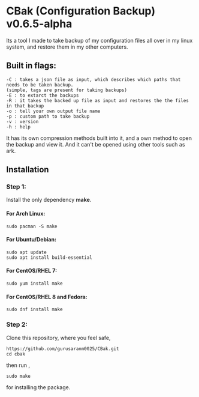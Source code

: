# CBak (Configuration Backup) v0.6.5-alpha

Its a tool I made to take backup of my configuration files all over in my linux system, and restore them in my other computers.

## Built in flags:

    -C : takes a json file as input, which describes which paths that needs to be taken backup. 
    (simple, tags are present for taking backups)
    -E : to extarct the backups
    -R : it takes the backed up file as input and restores the the files in that backup
    -o : tell your own output file name
    -p : custom path to take backup
    -v : version
    -h : help

It has its own compression methods built into it, and a own method to open the backup and view it. And it can't be opened using other tools such as ark.

## Installation

### Step 1:
Install the only dependency **make**.

#### For Arch Linux:

    sudo pacman -S make

#### For Ubuntu/Debian:

    sudo apt update
    sudo apt install build-essential

#### For CentOS/RHEL 7:

    sudo yum install make

#### For CentOS/RHEL 8 and Fedora:

    sudo dnf install make

### Step 2:
Clone this repository, where you feel safe,

    https://github.com/gurusaranm0025/CBak.git
    cd cbak

then run ,

    sudo make

for installing the package.

